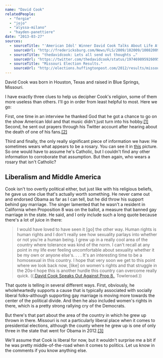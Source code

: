```yaml
---
name: "David Cook"
relatedPeople:
  - "fergie"
  - "jojo"
  - "alyssa-milano"
  - "hayden-panettiere"
date: "2013-03-27"
sources:
  - sourceTitle: "'American Idol' Winner David Cook Talks About Life After 'Idol,' And Not Making Compromises."
    sourceUrl: "http://fredericksburg.com/News/FLS/2009/102009/10082009/498612/index_html?page=1#"
  - sourceTitle: "thedavidcook: Lets all send out thoughts …"
    sourceUrl: "https://twitter.com/thedavidcook/status/197469895926095872"
  - sourceTitle: "Missouri Election Results."
    sourceUrl: "http://elections.huffingtonpost.com/2012/results/missouri"
---
```


David Cook was born in Houston, Texas and raised in Blue Springs, Missouri.

I have exactly three clues to help us decipher Cook's religion, some of them more useless than others. I'll go in order from least helpful to most. Here we go:

First, one time in an interview he thanked God that he got a chance to go on the show American Idol and that music didn't just turn into his hobby.<a class="source-citation" href="#http://fredericksburg.com/News/FLS/2009/102009/10082009/498612/index_html?page=1#" title="&apos;American Idol&apos; Winner David Cook Talks About Life After &apos;Idol,&apos; And Not Making Compromises.">[1]</a> Second, he sent out prayers through his Twitter account after hearing about the death of one of his fans.<a class="source-citation" href="#https://twitter.com/thedavidcook/status/197469895926095872" title="thedavidcook: Lets all send out thoughts …">[2]</a>

Third and finally, the only really significant piece of information we have: He sometimes wears what appears to be a rosary. You can see it in [this](http://www.mjsbigblog.com/david-cook-attends-the-pink-party-in-los-angeles.htm/comment-page-1/) picture. So one would have to assume he's Catholic, but I couldn't find any other information to corroborate that assumption. But then again, who wears a rosary that isn't Catholic?


## Liberalism and Middle America

Cook isn't too overtly political either, but just like with his religious beliefs, he gave us one clue that's actually worth something. He never came out and endorsed Obama as far as I can tell, but he did throw his support behind gay marriage. The singer lamented that he wasn't a resident in California when Proposition 8 was on the ballot, a measure that banned gay marriage in the state. He said, and I only include such a long quote because there's a lot of juice in there:

>I would have loved to have seen it [go] the other way. Human rights is human rights and I don't really see how sexuality parlays into whether or not you're a human being. I grew up in a really cool area of the country where tolerance was kind of the norm. I can't recall at any point in my life ever feeling uncomfortable about sexuality whether it be my own or anyone else's. . . . It's an interesting time to be a homosexual in this country. I hope that very soon we get to this point where we look back now, [like] on women's rights and that struggle in the 20s–I hope this is another hurdle this country can overcome really quick. ((,[David Cook Speaks Out Against Prop 8.](http://www.towleroad.com/2008/11/david-cook-on-p.html), Towleroad.))

That quote is telling in several different ways. First, obviously, he wholeheartedly supports a cause that is typically associated with socially liberal folks–although supporting gay marriage is moving more towards the center of the political divide. And then he also included women's rights in there, which is a pretty strong rallying cry of the Democrats.

But there's that part about the area of the country in which he grew up thrown in there. Missouri is not a particularly liberal place when it comes to presidential elections, although the county where he grew up is one of only three in the state that went for Obama in 2012.<a class="source-citation" href="#http://elections.huffingtonpost.com/2012/results/missouri" title="Missouri Election Results.">[3]</a>

We'll assume that Cook is liberal for now, but it wouldn't surprise me a bit if he was pretty middle-of-the-road when it comes to politics. Let us know in the comments if you know anything else.